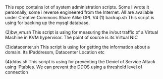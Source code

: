 This repo contains lot of system administration scripts. Some I wrote it personally, some i reverse engineered from the Internet.
All are available under Creative Commons Share Alike GPL V4
(1) backup.sh
This script is using for backing up the mysql database.

(2)bw_vm.sh
This script is using for measuring the in/out traffic of a Virtual Machine in KVM hypervisor. The point of source is its Virtual NIC

(3)datacenter.sh
This script is using for getting the information about a domain. Its IPaddressm, Datacenter Location etc

(4)ddos.sh
This script is using for preventing the Deniel of Service Attack using IPtables. We can prevent the DDOS using a threshold level of connection
